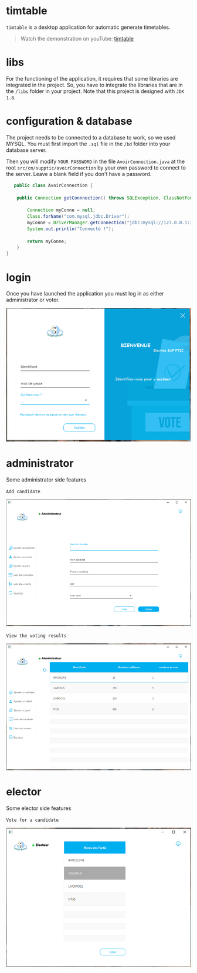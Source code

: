 # timtable
`timtable` is a desktop application for automatic generate timetables.

>Watch the demonstration on youTube: [timtable](https://youtu.be/gs1yInbSJEA)

# libs

For the functioning of the application, it requires that some libraries are integrated in the project. So, you have to integrate the libraries that are in the `/libs` folder in your project.
Note that this project is designed with `JDK 1.8`.

# configuration & database
The project needs to be connected to a database to work, so we used MYSQL.
You must first import the `.sql` file in the `/bd` folder into your database server.

Then you will modify `YOUR PASSWORD` in the file `AvoirConnection.java` at the root `src/cm/supptic/avoirConnection` by your own password to connect to the server. Leave a blank field if you don't have a password.

```java
   public class AvoirConnection {

    public Connection getConnnection() throws SQLException, ClassNotFoundException {

        Connection myConne = null;
        Class.forName("com.mysql.jdbc.Driver");
        myConne = DriverManager.getConnection("jdbc:mysql://127.0.0.1:3306/supptic", "root", "bihoncare");
        System.out.println("Connecté !");

        return myConne;
    }
}
 ```

# login
Once you have launched the application you must log in as either administrator or voter.

![](/imgs/login.png)

# administrator

Some administrator side features

`Add candidate`

![](/imgs/addcandidat.png)

`View the voting results`

![](/imgs/result.png)

# elector

Some elector side features

`Vote for a candidate`

![](/imgs/elector.png)


